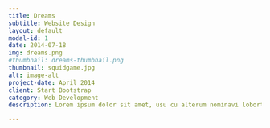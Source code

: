 ```yaml
---
title: Dreams
subtitle: Website Design
layout: default
modal-id: 1
date: 2014-07-18
img: dreams.png
#thumbnail: dreams-thumbnail.png
thumbnail: squidgame.jpg
alt: image-alt
project-date: April 2014
client: Start Bootstrap
category: Web Development
description: Lorem ipsum dolor sit amet, usu cu alterum nominavi lobortis. At duo novum diceret. Tantas apeirian vix et, usu sanctus postulant inciderint ut, populo diceret necessitatibus in vim. Cu eum dicam feugiat noluisse.

---
```

